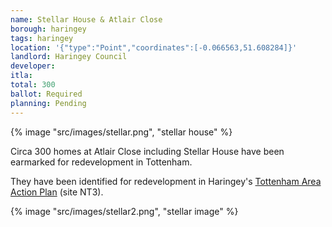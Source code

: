 ```yaml
---
name: Stellar House & Atlair Close 
borough: haringey
tags: haringey
location: '{"type":"Point","coordinates":[-0.066563,51.608284]}'
landlord: Haringey Council
developer:
itla:
total: 300
ballot: Required
planning: Pending
---
```

{% image "src/images/stellar.png", "stellar house" %}

Circa 300 homes at Atlair Close including Stellar House have been earmarked for redevelopment in Tottenham.

They have been identified for redevelopment in Haringey's [Tottenham Area Action Plan](https://www.haringey.gov.uk/sites/haringeygovuk/files/final_haringey_tottenham_aap_dtp_online.pdf) (site NT3). 

{% image "src/images/stellar2.png", "stellar image" %}
